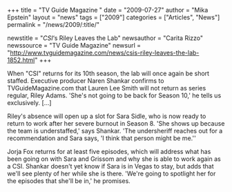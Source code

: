 +++
title = "TV Guide Magazine "
date = "2009-07-27"
author = "Mika Epstein"
layout = "news"
tags = ["2009"]
categories = ["Articles", "News"]
permalink = "/news/2009/:title/"

newstitle = "*CSI*&#8216;s Riley Leaves the Lab"
newsauthor = "Carita Rizzo"
newssource = "TV Guide Magazine"
newsurl = "http://www.tvguidemagazine.com/news/csis-riley-leaves-the-lab-1852.html"
+++

 When "CSI" returns for its 10th season, the lab will once again be short staffed. Executive producer Naren Shankar confirms to TVGuideMagazine.com that Lauren Lee Smith will not return as series regular, Riley Adams. 'She's not going to be back for Season 10,' he tells us exclusively. [...]

Riley's absence will open up a slot for Sara Sidle, who is now ready to return to work after her severe burnout in Season 8. 'She shows up because the team is understaffed,' says Shankar. 'The undersheriff reaches out for a recommendation and Sara says, 'I think that person might be me.''

Jorja Fox returns for at least five episodes, which will address what has been going on with Sara and Grissom and why she is able to work again as a CSI. Shankar doesn't yet know if Sara is in Vegas to stay, but adds that we'll see plenty of her while she is there. 'We're going to spotlight her for the episodes that she'll be in,' he promises.  
